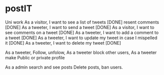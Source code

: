 # postIT
 Uni work
 As a visitor, I want to see a list of tweets [DONE] resent comments [DONE]
 As a tweeter, I want to send a tweet [DONE]
 As a visitor, I want to see comments on a tweet [DONE]
 As a tweeter, I want to add a comment to a tweet [DONE]
 As a tweeter, I want to update my tweet in case I mispelled it [DONE]
 As a tweeter, I want to delete my tweet [DONE]

As a tweeter, Follow, unfolow,
As a tweeter block other users,
As a tweeter make Public or private profile


As a admin search and see posts
    Delete posts,
    ban users.